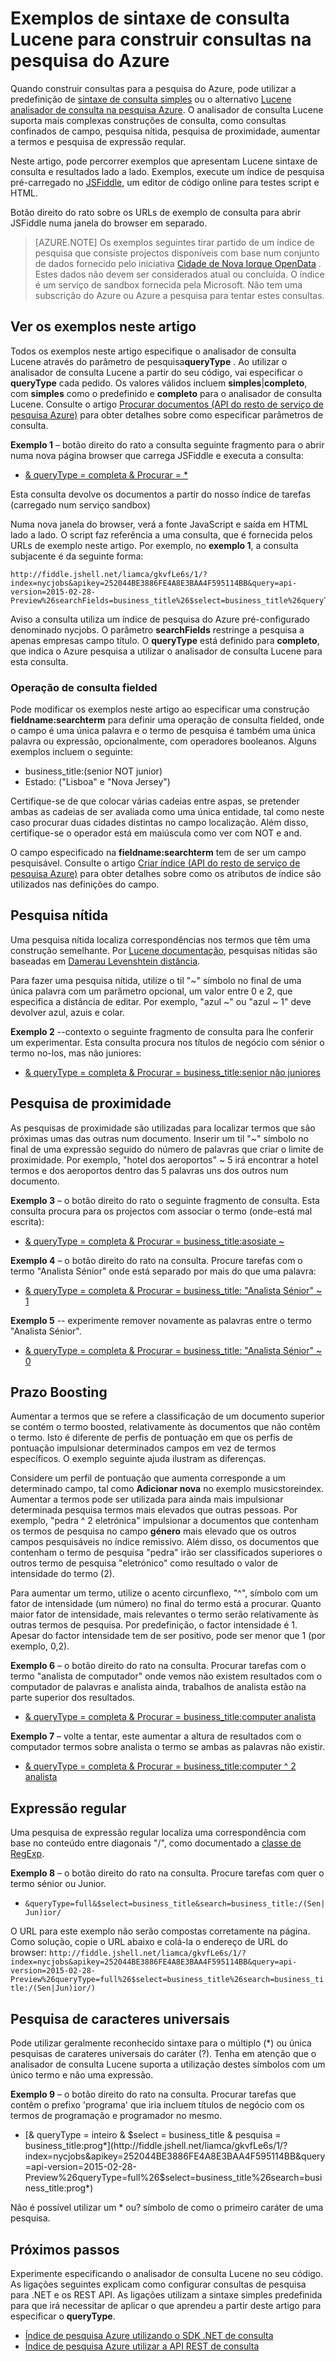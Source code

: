 <properties
    pageTitle="Exemplos de consulta Lucene para pesquisa Azure | Pesquisa do Microsoft Azure"
    description="Sintaxe de consulta de Lucene para pesquisa nítida, pesquisa proximidade, aumentar a termos, pesquisa expressão regular e pesquisa de caracteres universais."
    services="search"
    documentationCenter=""
    authors="LiamCa"
    manager="pablocas"
    editor=""
    tags="Lucene query analyzer syntax"
/>

<tags
    ms.service="search"
    ms.devlang="na"
    ms.workload="search"
    ms.topic="article"
    ms.tgt_pltfrm="na"
    ms.date="08/29/2016"
    ms.author="liamca"
/>

# <a name="lucene-query-syntax-examples-for-building-queries-in-azure-search"></a>Exemplos de sintaxe de consulta Lucene para construir consultas na pesquisa do Azure

Quando construir consultas para a pesquisa do Azure, pode utilizar a predefinição de [sintaxe de consulta simples](https://msdn.microsoft.com/library/azure/dn798920.aspx) ou o alternativo [Lucene analisador de consulta na pesquisa Azure](https://msdn.microsoft.com/library/azure/mt589323.aspx). O analisador de consulta Lucene suporta mais complexas construções de consulta, como consultas confinados de campo, pesquisa nítida, pesquisa de proximidade, aumentar a termos e pesquisa de expressão reqular.

Neste artigo, pode percorrer exemplos que apresentam Lucene sintaxe de consulta e resultados lado a lado. Exemplos, execute um índice de pesquisa pré-carregado no [JSFiddle](https://jsfiddle.net/), um editor de código online para testes script e HTML. 

Botão direito do rato sobre os URLs de exemplo de consulta para abrir JSFiddle numa janela do browser em separado.

> [AZURE.NOTE] Os exemplos seguintes tirar partido de um índice de pesquisa que consiste projectos disponíveis com base num conjunto de dados fornecido pelo iniciativa [Cidade de Nova Iorque OpenData](https://nycopendata.socrata.com/) . Estes dados não devem ser considerados atual ou concluída. O índice é um serviço de sandbox fornecida pela Microsoft. Não tem uma subscrição do Azure ou Azure a pesquisa para tentar estes consultas.

## <a name="viewing-the-examples-in-this-article"></a>Ver os exemplos neste artigo

Todos os exemplos neste artigo especifique o analisador de consulta Lucene através do parâmetro de pesquisa**queryType** . Ao utilizar o analisador de consulta Lucene a partir do seu código, vai especificar o **queryType** cada pedido.  Os valores válidos incluem **simples**|**completo**, com **simples** como o predefinido e **completo** para o analisador de consulta Lucene. Consulte o artigo [Procurar documentos (API do resto de serviço de pesquisa Azure)](https://msdn.microsoft.com/library/azure/dn798927.aspx) para obter detalhes sobre como especificar parâmetros de consulta.

**Exemplo 1** – botão direito do rato a consulta seguinte fragmento para o abrir numa nova página browser que carrega JSFiddle e executa a consulta:
- [& queryType = completa & Procurar = *](http://fiddle.jshell.net/liamca/gkvfLe6s/1/?index=nycjobs&apikey=252044BE3886FE4A8E3BAA4F595114BB&query=api-version=2015-02-28-Preview%26searchFields=business_title%26$select=business_title%26queryType=full%26search=*)

Esta consulta devolve os documentos a partir do nosso índice de tarefas (carregado num serviço sandbox)

Numa nova janela do browser, verá a fonte JavaScript e saída em HTML lado a lado. O script faz referência a uma consulta, que é fornecida pelos URLs de exemplo neste artigo. Por exemplo, no **exemplo 1**, a consulta subjacente é da seguinte forma:

    http://fiddle.jshell.net/liamca/gkvfLe6s/1/?index=nycjobs&apikey=252044BE3886FE4A8E3BAA4F595114BB&query=api-version=2015-02-28-Preview%26searchFields=business_title%26$select=business_title%26queryType=full%26search=*

Aviso a consulta utiliza um índice de pesquisa do Azure pré-configurado denominado nycjobs. O parâmetro **searchFields** restringe a pesquisa a apenas empresas campo título. O **queryType** está definido para **completo**, que indica o Azure pesquisa a utilizar o analisador de consulta Lucene para esta consulta.

### <a name="fielded-query-operation"></a>Operação de consulta fielded

Pode modificar os exemplos neste artigo ao especificar uma construção **fieldname:searchterm** para definir uma operação de consulta fielded, onde o campo é uma única palavra e o termo de pesquisa é também uma única palavra ou expressão, opcionalmente, com operadores booleanos. Alguns exemplos incluem o seguinte:

- business_title:(senior NOT junior)
- Estado: ("Lisboa" e "Nova Jersey")

Certifique-se de que colocar várias cadeias entre aspas, se pretender ambas as cadeias de ser avaliada como uma única entidade, tal como neste caso procurar duas cidades distintas no campo localização. Além disso, certifique-se o operador está em maiúscula como ver com NOT e and.

O campo especificado na **fieldname:searchterm** tem de ser um campo pesquisável. Consulte o artigo [Criar índice (API do resto de serviço de pesquisa Azure)](https://msdn.microsoft.com/library/azure/dn798941.aspx) para obter detalhes sobre como os atributos de índice são utilizados nas definições do campo.

## <a name="fuzzy-search"></a>Pesquisa nítida

Uma pesquisa nítida localiza correspondências nos termos que têm uma construção semelhante. Por [Lucene documentação](https://lucene.apache.org/core/4_10_2/queryparser/org/apache/lucene/queryparser/classic/package-summary.html), pesquisas nítidas são baseadas em [Damerau Levenshtein distância](https://en.wikipedia.org/wiki/Damerau%e2%80%93Levenshtein_distance).

Para fazer uma pesquisa nítida, utilize o til "~" símbolo no final de uma única palavra com um parâmetro opcional, um valor entre 0 e 2, que especifica a distância de editar. Por exemplo, "azul ~" ou "azul ~ 1" deve devolver azul, azuis e colar.

**Exemplo 2** --contexto o seguinte fragmento de consulta para lhe conferir um experimentar. Esta consulta procura nos títulos de negócio com sénior o termo no-los, mas não juniores:

- [& queryType = completa & Procurar = business_title:senior não juniores](http://fiddle.jshell.net/liamca/gkvfLe6s/1/?index=nycjobs&apikey=252044BE3886FE4A8E3BAA4F595114BB&query=api-version=2015-02-28-Preview%26$select=business_title%26queryType=full%26search=business_title:senior+NOT+junior)

## <a name="proximity-search"></a>Pesquisa de proximidade

As pesquisas de proximidade são utilizadas para localizar termos que são próximas umas das outras num documento. Inserir um til "~" símbolo no final de uma expressão seguido do número de palavras que criar o limite de proximidade. Por exemplo, "hotel dos aeroportos" ~ 5 irá encontrar a hotel termos e dos aeroportos dentro das 5 palavras uns dos outros num documento.

**Exemplo 3** – o botão direito do rato o seguinte fragmento de consulta. Esta consulta procura para os projectos com associar o termo (onde-está mal escrita):

- [& queryType = completa & Procurar = business_title:asosiate ~](http://fiddle.jshell.net/liamca/gkvfLe6s/1/?index=nycjobs&apikey=252044BE3886FE4A8E3BAA4F595114BB&query=api-version=2015-02-28-Preview%26$select=business_title%26queryType=full%26search=business_title:asosiate~)

**Exemplo 4** – o botão direito do rato na consulta. Procure tarefas com o termo "Analista Sénior" onde está separado por mais do que uma palavra:

- [& queryType = completa & Procurar = business_title: "Analista Sénior" ~ 1](http://fiddle.jshell.net/liamca/gkvfLe6s/1/?index=nycjobs&apikey=252044BE3886FE4A8E3BAA4F595114BB&query=api-version=2015-02-28-Preview%26$select=business_title%26queryType=full%26search=business_title:%22senior%20analyst%22~1)

**Exemplo 5** -- experimente remover novamente as palavras entre o termo "Analista Sénior".

- [& queryType = completa & Procurar = business_title: "Analista Sénior" ~ 0](http://fiddle.jshell.net/liamca/gkvfLe6s/1/?index=nycjobs&apikey=252044BE3886FE4A8E3BAA4F595114BB&query=api-version=2015-02-28-Preview%26$select=business_title%26queryType=full%26search=business_title:%22senior%20analyst%22~0)

## <a name="term-boosting"></a>Prazo Boosting

Aumentar a termos que se refere a classificação de um documento superior se contém o termo boosted, relativamente às documentos que não contêm o termo. Isto é diferente de perfis de pontuação em que os perfis de pontuação impulsionar determinados campos em vez de termos específicos. O exemplo seguinte ajuda ilustram as diferenças.

Considere um perfil de pontuação que aumenta corresponde a um determinado campo, tal como **Adicionar nova** no exemplo musicstoreindex. Aumentar a termos pode ser utilizada para ainda mais impulsionar determinada pesquisa termos mais elevados que outras pessoas. Por exemplo, "pedra ^ 2 eletrónica" impulsionar a documentos que contenham os termos de pesquisa no campo **género** mais elevado que os outros campos pesquisáveis no índice remissivo. Além disso, os documentos que contenham o termo de pesquisa "pedra" irão ser classificados superiores o outros termo de pesquisa "eletrónico" como resultado o valor de intensidade do termo (2).

Para aumentar um termo, utilize o acento circunflexo, "^", símbolo com um fator de intensidade (um número) no final do termo está a procurar. Quanto maior fator de intensidade, mais relevantes o termo serão relativamente às outras termos de pesquisa. Por predefinição, o factor intensidade é 1. Apesar do factor intensidade tem de ser positivo, pode ser menor que 1 (por exemplo, 0,2).

**Exemplo 6** – o botão direito do rato na consulta. Procurar tarefas com o termo "analista de computador" onde vemos não existem resultados com o computador de palavras e analista ainda, trabalhos de analista estão na parte superior dos resultados.

- [& queryType = completa & Procurar = business_title:computer analista](http://fiddle.jshell.net/liamca/gkvfLe6s/1/?index=nycjobs&apikey=252044BE3886FE4A8E3BAA4F595114BB&query=api-version=2015-02-28-Preview%26$select=business_title%26queryType=full%26search=business_title:computer%5e2%20analyst)

**Exemplo 7** – volte a tentar, este aumentar a altura de resultados com o computador termos sobre analista o termo se ambas as palavras não existir.

- [& queryType = completa & Procurar = business_title:computer ^ 2 analista](http://fiddle.jshell.net/liamca/gkvfLe6s/1/?index=nycjobs&apikey=252044BE3886FE4A8E3BAA4F595114BB&query=api-version=2015-02-28-Preview%26$select=business_title%26queryType=full%26search=business_title:computer%5e2%20analyst)

## <a name="regular-expression"></a>Expressão regular

Uma pesquisa de expressão regular localiza uma correspondência com base no conteúdo entre diagonais "/", como documentado a [classe de RegExp](http://lucene.apache.org/core/4_10_2/core/org/apache/lucene/util/automaton/RegExp.html).

**Exemplo 8** – o botão direito do rato na consulta. Procure tarefas com quer o termo sénior ou Junior.

- `&queryType=full&$select=business_title&search=business_title:/(Sen|Jun)ior/`

O URL para este exemplo não serão compostas corretamente na página. Como solução, copie o URL abaixo e colá-la o endereço de URL do browser:    `http://fiddle.jshell.net/liamca/gkvfLe6s/1/?index=nycjobs&apikey=252044BE3886FE4A8E3BAA4F595114BB&query=api-version=2015-02-28-Preview%26queryType=full%26$select=business_title%26search=business_title:/(Sen|Jun)ior/)`


## <a name="wildcard-search"></a>Pesquisa de caracteres universais

Pode utilizar geralmente reconhecido sintaxe para o múltiplo (\*) ou única pesquisas de carateres universais do caráter (?). Tenha em atenção que o analisador de consulta Lucene suporta a utilização destes símbolos com um único termo e não uma expressão.

**Exemplo 9** – o botão direito do rato na consulta. Procurar tarefas que contêm o prefixo 'programa' que iria incluem títulos de negócio com os termos de programação e programador no mesmo.

- [& queryType = inteiro & $select = business_title & pesquisa = business_title:prog*](http://fiddle.jshell.net/liamca/gkvfLe6s/1/?index=nycjobs&apikey=252044BE3886FE4A8E3BAA4F595114BB&query=api-version=2015-02-28-Preview%26queryType=full%26$select=business_title%26search=business_title:prog*)

Não é possível utilizar um * ou? símbolo de como o primeiro caráter de uma pesquisa.


## <a name="next-steps"></a>Próximos passos

Experimente especificando o analisador de consulta Lucene no seu código. As ligações seguintes explicam como configurar consultas de pesquisa para .NET e os REST API. As ligações utilizam a sintaxe simples predefinida para que irá necessitar de aplicar o que aprendeu a partir deste artigo para especificar o **queryType**.

- [Índice de pesquisa Azure utilizando o SDK .NET de consulta](search-query-dotnet.md)
- [Índice de pesquisa Azure utilizar a API REST de consulta](search-query-rest-api.md)


 